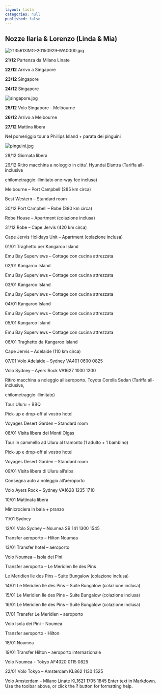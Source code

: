 ```yaml
---
layout: lista
categories: null
published: false
---
```


## Nozze Ilaria & Lorenzo (Linda & Mia)

![2135613IMG-20150929-WA0000.jpg]({{site.baseurl}}/images/2135613IMG-20150929-WA0000.jpg)

**21/12** Partenza da Milano Linate 

**22/12** Arrivo a Singapore 

**23/12** Singapore 

**24/12** Singapore

![singapore.jpg]({{site.baseurl}}/images/singapore.jpg)

**25/12** Volo Singapore  - Melbourne 

**26/12** Arrivo a Melbourne 

**27/12** Mattina libera 

Nel pomeriggio tour a Phillips Island + parata dei pinguini 

![pinguini.jpg]({{site.baseurl}}/images/pinguini.jpg)

28/12 Giornata libera

29/12 Ritiro macchina a noleggio in citta’. Hyundai Elantra (Tariffa all-inclusive 

chilometraggio illimitato one-way fee inclusa) 

Melbourne – Port Campbell  (285 km circa) 

Best Western – Standard room 

30/12 Port Campbell – Robe  (380 km circa)

Robe House  – Apartment (colazione inclusa) 

31/12 Robe – Cape Jervis (420 km circa) 

Cape Jervis Holidays Unit – Apartment (colazione inclusa) 

01/01 Traghetto per Kangaroo Island 

Emu Bay Superviews – Cottage con cucina attrezzata

02/01 Kangaroo Island 

Emu Bay Superviews – Cottage con cucina attrezzata

03/01 Kangaroo Island 

Emu Bay Superviews – Cottage con cucina attrezzata

04/01 Kangaroo Island 

Emu Bay Superviews – Cottage con cucina attrezzata

05/01 Kangaroo Island 

Emu Bay Superviews – Cottage con cucina attrezzata

06/01 Traghetto da Kangaroo Island 

Cape Jervis – Adelaide (110 km circa)

07/01 Volo Adelaide – Sydney  VA401  0600  0825 

Volo Sydney – Ayers Rock VA1627  1000  1200

Ritiro macchina a noleggio all’aeroporto. Toyota Corolla Sedan (Tariffa all-inclusive, 

chilometraggio illimitato) 

Tour Uluru  + BBQ 

Pick-up e drop-off al vostro hotel

Voyages Desert Garden – Standard room 

08/01 Visita libera dei Monti Olgas 

Tour in cammello ad Uluru al tramonto (1 adulto + 1 bambino) 

Pick-up e drop-off al vostro hotel

Voyages Desert Garden – Standard room 

09/01 Visita libera di Uluru all’alba 

Consegna auto a noleggio all’aeroporto 

Volo Ayers Rock – Sydney VA1628  1235 1710

10/01 Mattinata libera 

Minicrociera in baia + pranzo

11/01 Sydney

12/01 Volo Sydney – Noumea  SB 141 1300 1545 

Transfer aeroporto – Hilton Noumea

13/01 Transfer hotel – aeroporto 

Volo Noumea – Isola dei Pini 

Transfer aeroporto – Le Meridien Ile des Pins 

Le Meridien Ile des Pins – Suite Bungalow (colazione inclusa)

14/01 Le Meridien Ile des Pins – Suite Bungalow (colazione inclusa)

15/01 Le Meridien Ile des Pins – Suite Bungalow (colazione inclusa)

16/01 Le Meridien Ile des Pins – Suite Bungalow (colazione inclusa)

17/01 Transfer Le Meridien – aeroporto   

Volo Isola dei Pini – Noumea 

Transfer aeroporto - Hilton

18/01 Noumea 

19/01 Transfer Hilton – aeroporto internazionale

Volo Noumea - Tokyo   AF4020  0115  0825

22/01 Volo Tokyo  – Amsterdam  KL862  1130  1525 

Volo Amsterdam – Milano Linate KL1621 1705  1845
Enter text in [Markdown](http://daringfireball.net/projects/markdown/). Use the toolbar above, or click the **?** button for formatting help.
